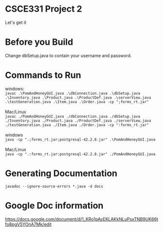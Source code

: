 # CSCE331 Project 2
Let's get it

# Before you Build
Change dbSetup.java to contain your username and password.

# Commands to Run
windows:<br>
`javac .\PomAndHoneyGUI.java .\dbConnection.java .\dbSetup.java .\Inventory.java .\Product.java .\ProductDef.java .\serverView.java .\testGeneration.java .\Item.java .\Order.java -cp ";forms_rt.jar"`
<br><br>
Mac/Linux<br>
`javac ./PomAndHoneyGUI.java ./dbConnection.java ./dbSetup.java ./Inventory.java ./Product.java ./ProductDef.java ./serverView.java ./testGeneration.java ./Item.java ./Order.java -cp ":forms_rt.jar"`
<br><br>
windows<br>
`java -cp ".;forms_rt.jar;postgresql-42.2.8.jar" .\PomAndHoneyGUI.java
`
<br><br>
Mac/Linux<br>
`java -cp ".:forms_rt.jar:postgresql-42.2.8.jar" ./PomAndHoneyGUI.java`

# Generating Documentation
`javadoc --ignore-source-errors *.java -d docs`

# Google Doc information
https://docs.google.com/document/d/1_KRo1pAyEKLAKkNLuPsxTNB9UK66tfo8pgV5YOnA7Mk/edit
